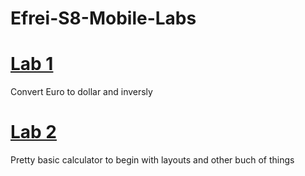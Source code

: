 # Efrei-S8-Mobile-Labs

# [Lab 1](https://github.com/Zakichanu/Efrei-S8-Mobile-Labs/tree/master/LAB1)

Convert Euro to dollar and inversly

# [Lab 2](https://github.com/Zakichanu/Efrei-S8-Mobile-Labs/tree/master/LAB2)

Pretty basic calculator to begin with layouts and other buch of things

